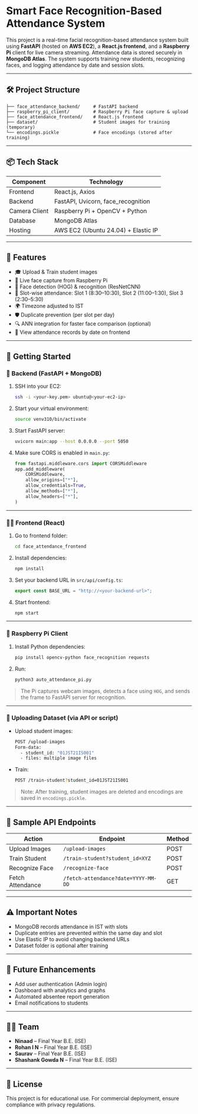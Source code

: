 
# Smart Face Recognition-Based Attendance System

This project is a real-time facial recognition-based attendance system built using **FastAPI** (hosted on **AWS EC2**), a **React.js frontend**, and a **Raspberry Pi** client for live camera streaming. Attendance data is stored securely in **MongoDB Atlas**. The system supports training new students, recognizing faces, and logging attendance by date and session slots.

---

## 🛠️ Project Structure

```
├── face_attendance_backend/     # FastAPI backend
├── raspberry_pi_client/         # Raspberry Pi face capture & upload
├── face_attendance_frontend/    # React.js frontend
├── dataset/                     # Student images for training (temporary)
└── encodings.pickle             # Face encodings (stored after training)
```

---

## 📦 Tech Stack

| Component         | Technology                            |
|------------------|----------------------------------------|
| Frontend         | React.js, Axios                        |
| Backend          | FastAPI, Uvicorn, face_recognition     |
| Camera Client    | Raspberry Pi + OpenCV + Python         |
| Database         | MongoDB Atlas                          |
| Hosting          | AWS EC2 (Ubuntu 24.04) + Elastic IP    |

---

## 🧠 Features

- 🎓 Upload & Train student images
- 📸 Live face capture from Raspberry Pi
- 🧠 Face detection (HOG) & recognition (ResNetCNN)
- 📆 Slot-wise attendance: Slot 1 (8:30–10:30), Slot 2 (11:00–1:30), Slot 3 (2:30–5:30)
- 🌍 Timezone adjusted to IST
- 🛡️ Duplicate prevention (per slot per day)
- 🔍 ANN integration for faster face comparison (optional)
- 🧾 View attendance records by date on frontend

---

## 🚀 Getting Started

### 🔧 Backend (FastAPI + MongoDB)

1. SSH into your EC2:
   ```bash
   ssh -i <your-key.pem> ubuntu@<your-ec2-ip>
   ```

2. Start your virtual environment:
   ```bash
   source venv310/bin/activate
   ```

3. Start FastAPI server:
   ```bash
   uvicorn main:app --host 0.0.0.0 --port 5050
   ```

4. Make sure CORS is enabled in `main.py`:
   ```python
   from fastapi.middleware.cors import CORSMiddleware
   app.add_middleware(
       CORSMiddleware,
       allow_origins=["*"],
       allow_credentials=True,
       allow_methods=["*"],
       allow_headers=["*"],
   )
   ```

---

### 🧑‍💻 Frontend (React)

1. Go to frontend folder:
   ```bash
   cd face_attendance_frontend
   ```

2. Install dependencies:
   ```bash
   npm install
   ```

3. Set your backend URL in `src/api/config.ts`:
   ```ts
   export const BASE_URL = "http://<your-backend-url>";
   ```

4. Start frontend:
   ```bash
   npm start
   ```

---

### 🎥 Raspberry Pi Client

1. Install Python dependencies:
   ```bash
   pip install opencv-python face_recognition requests
   ```

2. Run:
   ```bash
   python3 auto_attendance_pi.py
   ```

> The Pi captures webcam images, detects a face using `HOG`, and sends the frame to FastAPI server for recognition.

---

### 📁 Uploading Dataset (via API or script)

- Upload student images:
  ```bash
  POST /upload-images
  Form-data:
    - student_id: "01JST21IS001"
    - files: multiple image files
  ```

- Train:
  ```bash
  POST /train-student?student_id=01JST21IS001
  ```

> Note: After training, student images are deleted and encodings are saved in `encodings.pickle`.

---

## 🧾 Sample API Endpoints

| Action                     | Endpoint                              | Method |
|---------------------------|----------------------------------------|--------|
| Upload Images             | `/upload-images`                       | POST   |
| Train Student             | `/train-student?student_id=XYZ`       | POST   |
| Recognize Face            | `/recognize-face`                      | POST   |
| Fetch Attendance          | `/fetch-attendance?date=YYYY-MM-DD`   | GET    |

---

## ⚠️ Important Notes

- MongoDB records attendance in IST with slots
- Duplicate entries are prevented within the same day and slot
- Use Elastic IP to avoid changing backend URLs
- Dataset folder is optional after training

---

## 📌 Future Enhancements

- Add user authentication (Admin login)
- Dashboard with analytics and graphs
- Automated absentee report generation
- Email notifications to students

---

## 👨‍🎓 Team

- **Ninaad** – Final Year B.E. (ISE)
- **Rohan I N** – Final Year B.E. (ISE)
- **Saurav** – Final Year B.E. (ISE)
- **Shashank Gowda N** – Final Year B.E. (ISE)

---

## 📄 License

This project is for educational use. For commercial deployment, ensure compliance with privacy regulations.
